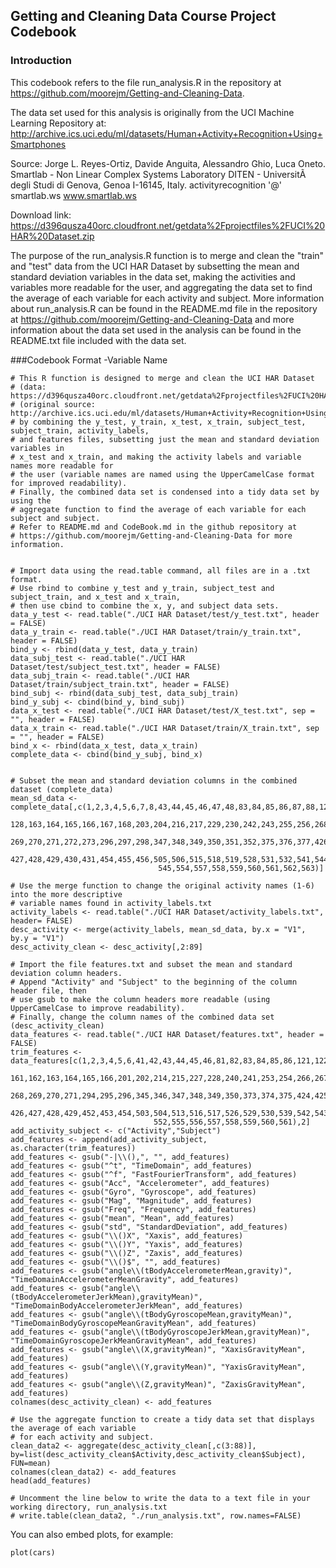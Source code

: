 ## Getting and Cleaning Data Course Project Codebook

### Introduction
This codebook refers to the file run_analysis.R in the repository at 
https://github.com/moorejm/Getting-and-Cleaning-Data.

The data set used for this analysis is originally from the UCI Machine Learning Repository
at: http://archive.ics.uci.edu/ml/datasets/Human+Activity+Recognition+Using+Smartphones

Source:
Jorge L. Reyes-Ortiz, Davide Anguita, Alessandro Ghio, Luca Oneto.
Smartlab - Non Linear Complex Systems Laboratory
DITEN - UniversitÃ  degli Studi di Genova, Genoa I-16145, Italy.
activityrecognition '@' smartlab.ws
www.smartlab.ws 

Download link: https://d396qusza40orc.cloudfront.net/getdata%2Fprojectfiles%2FUCI%20HAR%20Dataset.zip

The purpose of the run_analysis.R function is to merge and clean the "train" and "test" data from the 
UCI HAR Dataset by subsetting the mean and standard deviation variables in the data set, making the 
activities and variables more readable for the user, and aggregating the data set to find the average of 
each variable for each activity and subject. More information about run_analysis.R can be found in the 
README.md file in the repository at https://github.com/moorejm/Getting-and-Cleaning-Data and more information
about the data set used in the analysis can be found in the README.txt file included with the data set.

###Codebook Format
-Variable Name



```{r, echo=FALSE, message=FALSE}
# This R function is designed to merge and clean the UCI HAR Dataset
# (data: https://d396qusza40orc.cloudfront.net/getdata%2Fprojectfiles%2FUCI%20HAR%20Dataset.zip)
# (original source: http://archive.ics.uci.edu/ml/datasets/Human+Activity+Recognition+Using+Smartphones)
# by combining the y_test, y_train, x_test, x_train, subject_test, subject_train, activity_labels, 
# and features files, subsetting just the mean and standard deviation variables in
# x_test and x_train, and making the activity labels and variable names more readable for
# the user (variable names are named using the UpperCamelCase format for improved readability). 
# Finally, the combined data set is condensed into a tidy data set by using the
# aggregate function to find the average of each variable for each subject and subject.
# Refer to README.md and CodeBook.md in the github repository at
# https://github.com/moorejm/Getting-and-Cleaning-Data for more information.


# Import data using the read.table command, all files are in a .txt format.
# Use rbind to combine y_test and y_train, subject_test and subject_train, and x_test and x_train,
# then use cbind to combine the x, y, and subject data sets.
data_y_test <- read.table("./UCI HAR Dataset/test/y_test.txt", header = FALSE)
data_y_train <- read.table("./UCI HAR Dataset/train/y_train.txt", header = FALSE)
bind_y <- rbind(data_y_test, data_y_train)
data_subj_test <- read.table("./UCI HAR Dataset/test/subject_test.txt", header = FALSE)
data_subj_train <- read.table("./UCI HAR Dataset/train/subject_train.txt", header = FALSE)
bind_subj <- rbind(data_subj_test, data_subj_train)
bind_y_subj <- cbind(bind_y, bind_subj)
data_x_test <- read.table("./UCI HAR Dataset/test/X_test.txt", sep = "", header = FALSE)
data_x_train <- read.table("./UCI HAR Dataset/train/X_train.txt", sep = "", header = FALSE)
bind_x <- rbind(data_x_test, data_x_train)
complete_data <- cbind(bind_y_subj, bind_x)


# Subset the mean and standard deviation columns in the combined dataset (complete_data)
mean_sd_data <- complete_data[,c(1,2,3,4,5,6,7,8,43,44,45,46,47,48,83,84,85,86,87,88,123,124,125,126,127,
                                 128,163,164,165,166,167,168,203,204,216,217,229,230,242,243,255,256,268,
                                 269,270,271,272,273,296,297,298,347,348,349,350,351,352,375,376,377,426,
                                 427,428,429,430,431,454,455,456,505,506,515,518,519,528,531,532,541,544,
                                 545,554,557,558,559,560,561,562,563)]

# Use the merge function to change the original activity names (1-6) into the more descriptive
# variable names found in activity_labels.txt
activity_labels <- read.table("./UCI HAR Dataset/activity_labels.txt", header= FALSE)
desc_activity <- merge(activity_labels, mean_sd_data, by.x = "V1", by.y = "V1")
desc_activity_clean <- desc_activity[,2:89]

# Import the file features.txt and subset the mean and standard deviation column headers.
# Append "Activity" and "Subject" to the beginning of the column header file, then
# use gsub to make the column headers more readable (using UpperCamelCase to improve readability).
# Finally, change the column names of the combined data set (desc_activity_clean)
data_features <- read.table("./UCI HAR Dataset/features.txt", header = FALSE)
trim_features <- data_features[c(1,2,3,4,5,6,41,42,43,44,45,46,81,82,83,84,85,86,121,122,123,124,125,126,
                                161,162,163,164,165,166,201,202,214,215,227,228,240,241,253,254,266,267,
                                268,269,270,271,294,295,296,345,346,347,348,349,350,373,374,375,424,425,
                                426,427,428,429,452,453,454,503,504,513,516,517,526,529,530,539,542,543,
                                552,555,556,557,558,559,560,561),2]
add_activity_subject <- c("Activity","Subject")
add_features <- append(add_activity_subject, as.character(trim_features))
add_features <- gsub("-|\\(),", "", add_features)
add_features <- gsub("^t", "TimeDomain", add_features)
add_features <- gsub("^f", "FastFourierTransform", add_features)
add_features <- gsub("Acc", "Accelerometer", add_features)
add_features <- gsub("Gyro", "Gyroscope", add_features)
add_features <- gsub("Mag", "Magnitude", add_features)
add_features <- gsub("Freq", "Frequency", add_features)
add_features <- gsub("mean", "Mean", add_features)
add_features <- gsub("std", "StandardDeviation", add_features)
add_features <- gsub("\\()X", "Xaxis", add_features)
add_features <- gsub("\\()Y", "Yaxis", add_features)
add_features <- gsub("\\()Z", "Zaxis", add_features)
add_features <- gsub("\\()$", "", add_features)
add_features <- gsub("angle\\(tBodyAccelerometerMean,gravity)", "TimeDomainAccelerometerMeanGravity", add_features)
add_features <- gsub("angle\\(tBodyAccelerometerJerkMean),gravityMean)", "TimeDomainBodyAccelerometerJerkMean", add_features)
add_features <- gsub("angle\\(tBodyGyroscopeMean,gravityMean)", "TimeDomainBodyGyroscopeMeanGravityMean", add_features)
add_features <- gsub("angle\\(tBodyGyroscopeJerkMean,gravityMean)", "TimeDomainGyroscopeJerkMeanGravityMean", add_features)
add_features <- gsub("angle\\(X,gravityMean)", "XaxisGravityMean", add_features)
add_features <- gsub("angle\\(Y,gravityMean)", "YaxisGravityMean", add_features)
add_features <- gsub("angle\\(Z,gravityMean)", "ZaxisGravityMean", add_features)
colnames(desc_activity_clean) <- add_features

# Use the aggregate function to create a tidy data set that displays the average of each variable
# for each activity and subject.
clean_data2 <- aggregate(desc_activity_clean[,c(3:88)], by=list(desc_activity_clean$Activity,desc_activity_clean$Subject), FUN=mean)
colnames(clean_data2) <- add_features
head(add_features)

# Uncomment the line below to write the data to a text file in your working directory, run_analysis.txt
# write.table(clean_data2, "./run_analysis.txt", row.names=FALSE)
```

You can also embed plots, for example:

```{r fig.width=7, fig.height=6}
plot(cars)
```

